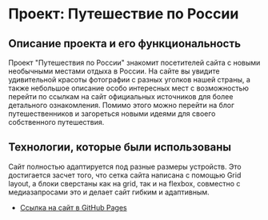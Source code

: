 # Проект: Путешествие по России

## Описание проекта и его функциональность

Проект "Путешествия по России" знакомит посетителей сайта с новыми необычными местами отдыха в России. На сайте вы увидите удивительной красоты фотографии с разных уголков нашей страны, а также небольшое описание особо интересных мест с возможностью перейти по ссылкам на сайт официальных источников для более детального ознакомления. Помимо этого можно перейти на блог путешественников и загореться новыми идеями для своего собственного путешествия.


## Технологии, которые были использованы

Сайт полностью адаптируется под разные размеры устройств. Это достигается засчет того, что сетка сайта написана с помощью Grid layout, а блоки сверстаны как на grid, так и на flexbox, совместно с медиазапросами это и делает сайт гибким и адаптивным.

* [Ссылка на сайт в GitHub Pages](https://tat-rs.github.io/russian-travel/)
